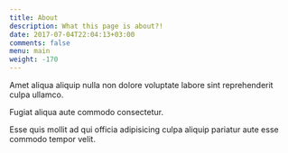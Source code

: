 ```yaml
---
title: About
description: What this page is about?!
date: 2017-07-04T22:04:13+03:00
comments: false
menu: main
weight: -170
---
```


Amet aliqua aliquip nulla non dolore voluptate labore sint reprehenderit culpa ullamco.

Fugiat aliqua aute commodo consectetur.

Esse quis mollit ad qui officia adipisicing culpa aliquip pariatur aute esse commodo tempor velit.
